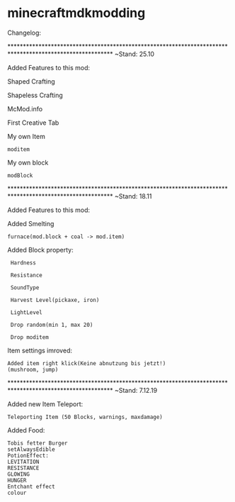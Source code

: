 # minecraftmdkmodding

Changelog:

********************************************************************************************************* ~Stand: 25.10

Added Features to this mod:

Shaped Crafting

Shapeless Crafting

McMod.info

First Creative Tab

My own Item
   
    moditem

My own block
  
    modBlock

********************************************************************************************************* ~Stand: 18.11

Added Features to this mod:

Added Smelting
    
    furnace(mod.block + coal -> mod.item)

Added Block property:

     Hardness
  
     Resistance
  
     SoundType
  
     Harvest Level(pickaxe, iron)
  
     LightLevel
  
     Drop random(min 1, max 20)
  
     Drop moditem
     
Item settings imroved:
                        
    Added item right klick(Keine abnutzung bis jetzt!)
    (mushroom, jump)

********************************************************************************************************* ~Stand: 7.12.19

Added new Item Teleport:
   
    Teleporting Item (50 Blocks, warnings, maxdamage)
    
Added Food:
     
    Tobis fetter Burger
    setAlwaysEdible
    PotionEffect:   
    LEVITATION
    RESISTANCE
    GLOWING
    HUNGER
    Entchant effect
    colour

    
